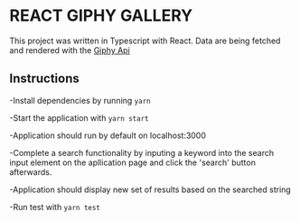 # REACT GIPHY GALLERY

This project was written in Typescript with React. Data are being fetched and rendered with the [Giphy Api](https://github.com/Giphy/GiphyAPI)

## Instructions

-Install dependencies by running `yarn`

-Start the application with `yarn start`

-Application should run by default on localhost:3000

-Complete a search functionality by inputing a keyword into the search input element on the apllication page and click the 'search' button afterwards.

-Application should display new set of results based on the searched string

-Run test with `yarn test`
